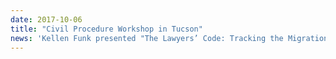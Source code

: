 ```yaml
---
date: 2017-10-06
title: "Civil Procedure Workshop in Tucson"
news: 'Kellen Funk presented "The Lawyers’ Code: Tracking the Migration and Influence of the Field Code" at the annual Civil Procedure Workshop in Tucson.'
---
```

